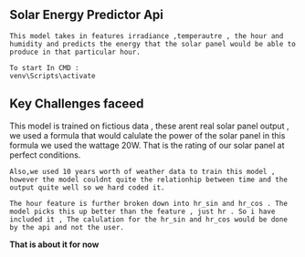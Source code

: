 <h2> Solar Energy Predictor Api</h2>

    This model takes in features irradiance ,temperautre , the hour and humidity and predicts the energy that the solar panel would be able to produce in that particular hour.

    To start In CMD :
    venv\Scripts\activate


<h2>Key Challenges faceed</h2>
    This model is trained on fictious data , these arent real solar panel output , we used a formula that would calulate the power of the solar panel in this formula we used the wattage 20W. That is the rating of our solar panel at perfect conditions.

    Also,we used 10 years worth of weather data to train this model , however the model couldnt quite the relationhip between time and the output quite well so we hard coded it. 

    The hour feature is further broken down into hr_sin and hr_cos . The model picks this up better than the feature , just hr . So i have included it , The calulation for the hr_sin and hr_cos would be done by the api and not the user.



<b>That is about it for now</b>